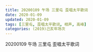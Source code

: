 ```yaml
---
title: 20200109 午场 三里屯 歪唱太平歌词
date: 2020-01-09
updated: 2020-01-09
tags: [三里屯, 歪唱太平歌词, 相声, 高峰]
categories: (2019)己亥年场次
---
```

20200109 午场 三里屯 歪唱太平歌词